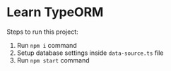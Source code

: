 # Learn TypeORM

Steps to run this project:

1. Run `npm i` command
2. Setup database settings inside `data-source.ts` file
3. Run `npm start` command
